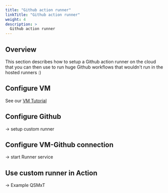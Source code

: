 ```yaml
---
title: "Github action runner"
linkTitle: "Github action runner"
weight: 4
description: >
  Github action runner
---
```


## Overview

This section describes how to setup a Github action runner on the cloud that you
can then use to run huge Github workflows that wouldn't run in the hosted
runners :)

## Configure VM

See our [VM Tutorial](./../vm)

## Configure Github

-> setup custom runner

## Configure VM-Github connection

-> start Runner service

## Use custom runner in Action

-> Example QSMxT
